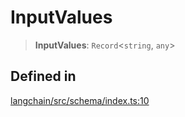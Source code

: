 InputValues
===========

> **InputValues**: `Record`<`string`, `any`\>

Defined in[](#defined-in "Direct link to Defined in")
------------------------------------------------------

[langchain/src/schema/index.ts:10](https://github.com/hwchase17/langchainjs/blob/1c1274d/langchain/src/schema/index.ts#L10)